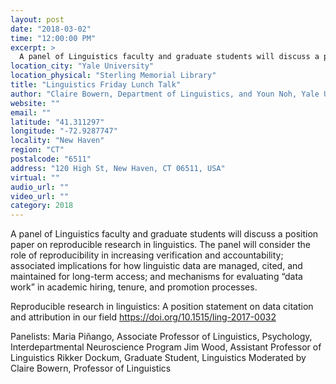 ```yaml
---
layout: post
date: "2018-03-02"
time: "12:00:00 PM"
excerpt: >
  A panel of Linguistics faculty and graduate students will discuss a position paper on reproducible research in linguistics. The panel will ...
location_city: "Yale University"
location_physical: "Sterling Memorial Library"
title: "Linguistics Friday Lunch Talk"
author: "Claire Bowern, Department of Linguistics, and Youn Noh, Yale University Library"
website: ""
email: ""
latitude: "41.311297"
longitude: "-72.9287747"
locality: "New Haven"
region: "CT"
postalcode: "6511"
address: "120 High St, New Haven, CT 06511, USA"
virtual: ""
audio_url: ""
video_url: ""
category: 2018
---
```


A panel of Linguistics faculty and graduate students will discuss a position paper on reproducible research in linguistics. The panel will consider the role of reproducibility in increasing verification and accountability; associated implications for how linguistic data are managed, cited, and maintained for long-term access; and mechanisms for evaluating “data work” in academic hiring, tenure, and promotion processes.

Reproducible research in linguistics: A position statement on data citation and attribution in our field
https://doi.org/10.1515/ling-2017-0032

Panelists:
Maria Piñango, Associate Professor of Linguistics, Psychology, Interdepartmental Neuroscience Program
Jim Wood, Assistant Professor of Linguistics
Rikker Dockum, Graduate Student, Linguistics
Moderated by Claire Bowern, Professor of Linguistics
